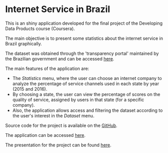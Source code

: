 Internet Service in Brazil
=========================

This is an shiny application developed for the final project of the Developing Data Products course (Coursera).

The main objective is to present some statistics about the internet service in Brazil graphically.

The dataset was obtained through the 'transparency portal' maintained by the Brazilian government and can be accessed [here](http://dados.gov.br/dataset/resultado-consolidado-da-pesquisa-banda-larga-fixa).

The main features of the application are:

* The *Statistics* menu, where the user can choose an internet company to analyze the percentage of service channels used in each state by year (2015 and 2016). 
* By choosing a state, the user can view the percentage of scores on the quality of service, assigned by users in that state (for a specific company).
* Also, the application allows access and filtering the dataset according to the user's interest in the *Dataset* menu. 

Source code for the project is available on the [GitHub](https://github.com/mmondelli/datasciencecoursera/tree/gh-pages/Data_Products/Project).

The application can be accessed [here](https://mmondelli.shinyapps.io/internetservicebrazil/).

The presentation for the project can be found [here](https://mmondelli.github.io/datasciencecoursera/Data_Products/Project/presentation.html).


